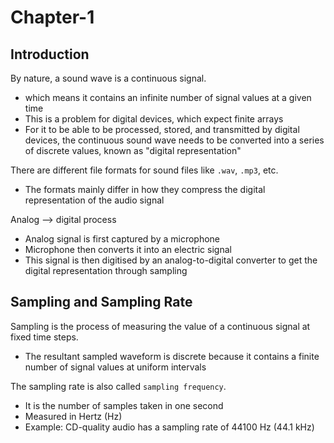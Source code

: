 # Chapter-1
## Introduction


By nature, a sound wave is a continuous signal.
- which means it contains an infinite number of signal values at a given time
- This is a problem for digital devices, which expect finite arrays
- For it to be able to be processed, stored, and transmitted by digital devices, the continuous sound wave needs to be converted into a series of discrete values, known as "digital representation"


There are different file formats for sound files like `.wav`, `.mp3`, etc.
- The formats mainly differ in how they compress the digital representation of the audio signal


Analog --> digital process
- Analog signal is first captured by a microphone
- Microphone then converts it into an electric signal
- This signal is then digitised by an analog-to-digital converter to get the digital representation through sampling


## Sampling and Sampling Rate
Sampling is the process of measuring the value of a continuous signal at fixed time steps.
- The resultant sampled waveform is discrete because it contains a finite number of signal values at uniform intervals


The sampling rate is also called `sampling frequency`.
- It is the number of samples taken in one second
- Measured in Hertz (Hz)
- Example: CD-quality audio has a sampling rate of 44100 Hz (44.1 kHz)